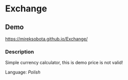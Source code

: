 # Exchange

## Demo
https://mireksobota.github.io/Exchange/


### Description

Simple currency calculator, this is demo price is not valid!

Language: *Polish*